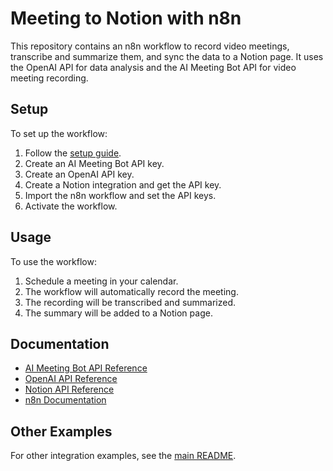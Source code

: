 # Meeting to Notion with n8n

This repository contains an n8n workflow to record video meetings, transcribe and summarize them, and sync the data to a Notion page. It uses the OpenAI API for data analysis and the AI Meeting Bot API for video meeting recording.

## Setup

To set up the workflow:

1. Follow the [setup guide](./n8n-to-notion-llm-brief.md).
2. Create an AI Meeting Bot API key.
3. Create an OpenAI API key.
4. Create a Notion integration and get the API key.
5. Import the n8n workflow and set the API keys.
6. Activate the workflow.

## Usage

To use the workflow:

1. Schedule a meeting in your calendar.
2. The workflow will automatically record the meeting.
3. The recording will be transcribed and summarized.
4. The summary will be added to a Notion page.

## Documentation

- [AI Meeting Bot API Reference](https://aimeetingbot.com/baas/reference)
- [OpenAI API Reference](https://platform.openai.com/docs/api-reference)
- [Notion API Reference](https://developers.notion.com/reference/intro)
- [n8n Documentation](https://docs.n8n.io/)

## Other Examples

For other integration examples, see the [main README](../README.md).